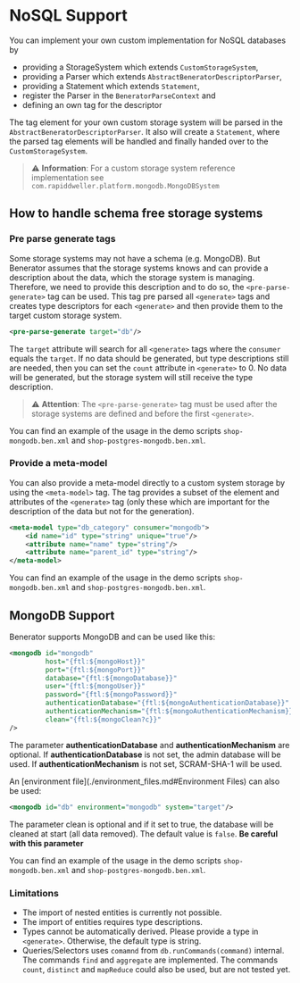 # NoSQL Support

You can implement your own custom implementation for NoSQL databases by 
- providing a StorageSystem which extends `CustomStorageSystem`, 
- providing a Parser which extends `AbstractBeneratorDescriptorParser`,
- providing a Statement which extends `Statement`,
- register the Parser in the `BeneratorParseContext` and
- defining an own tag for the descriptor

The tag element for your own custom storage system will be parsed in the `AbstractBeneratorDescriptorParser`. It also will create a `Statement`, where the parsed tag elements will be handled and finally handed over to the `CustomStorageSystem`.

> ⚠ **Information**: For a custom storage system reference implementation see ``com.rapiddweller.platform.mongodb.MongoDBSystem``

## How to handle schema free storage systems

### Pre parse generate tags

Some storage systems may not have a schema (e.g. MongoDB). But Benerator assumes that the storage systems knows and can provide a description about the data, which the storage system is managing. Therefore, we need to provide this description and to do so, the  ``<pre-parse-generate>`` tag can be used. This tag pre parsed all ``<generate>`` tags and creates type descriptors for each ``<generate>`` and then provide them to the target custom storage system.

```xml
<pre-parse-generate target="db"/>
```

The ``target`` attribute will search for all ``<generate>`` tags where the ``consumer`` equals the ``target``. If no data should be generated, but type descriptions still are needed, then you can set the ``count`` attribute in ``<generate>`` to 0. No data will be generated, but the storage system will still receive the type description.

> ⚠ **Attention**: The  ``<pre-parse-generate>`` tag must be used after the storage systems are defined and before the first ``<generate>``.

You can find an example of the usage in the demo scripts ``shop-mongodb.ben.xml`` and ``shop-postgres-mongodb.ben.xml``.

### Provide a meta-model

You can also provide a meta-model directly to a custom system storage by using the ``<meta-model>`` tag. The tag provides a subset of the element and attributes of the ``<generate>`` tag (only these which are important for the description of the data but not for the generation). 

```xml
<meta-model type="db_category" consumer="mongodb">
    <id name="id" type="string" unique="true"/>
    <attribute name="name" type="string"/>
    <attribute name="parent_id" type="string"/>
</meta-model>
```

You can find an example of the usage in the demo scripts ``shop-mongodb.ben.xml`` and ``shop-postgres-mongodb.ben.xml``.

## MongoDB Support

Benerator supports MongoDB and can be used like this:

```xml
<mongodb id="mongodb" 
         host="{ftl:${mongoHost}}" 
         port="{ftl:${mongoPort}}" 
         database="{ftl:${mongoDatabase}}"
         user="{ftl:${mongoUser}}" 
         password="{ftl:${mongoPassword}}" 
         authenticationDatabase="{ftl:${mongoAuthenticationDatabase}}"
         authenticationMechanism="{ftl:${mongoAuthenticationMechanism}}"
         clean="{ftl:${mongoClean?c}}"
/>
```

The parameter **authenticationDatabase** and **authenticationMechanism** are optional. 
If **authenticationDatabase** is not set, the admin database will be used. 
If **authenticationMechanism** is not set, SCRAM-SHA-1 will be used.

An [environment file](./environment_files.md#Environment Files) can also be used:

```xml
<mongodb id="db" environment="mongodb" system="target"/>
```

The parameter clean is optional and if it set to true, the database will be cleaned at start (all data removed). The default value is ``false``. **Be careful with this parameter**

You can find an example of the usage in the demo scripts ``shop-mongodb.ben.xml`` and ``shop-postgres-mongodb.ben.xml``.

### Limitations 

- The import of nested entities is currently not possible.
- The import of entities requires type descriptions.
- Types cannot be automatically derived. Please provide a type in ``<generate>``. Otherwise, the default type is string.
- Queries/Selectors uses ``comamnd`` from ``db.runCommands(command)`` internal. The commands ``find`` and ``aggregate`` are implemented. The commands ``count``, ``distinct`` and ``mapReduce`` could also be used, but are not tested yet.
